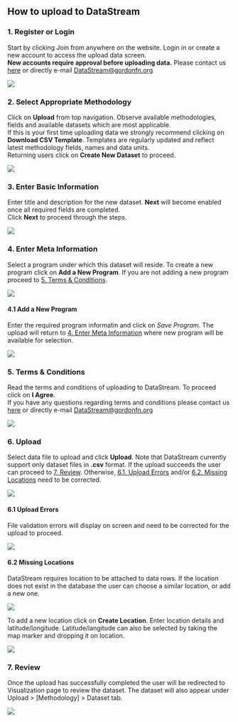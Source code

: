 ## How to upload to DataStream

### 1. Register or Login
Start by clicking Join from anywhere on the website. Login in or create a new account to access the upload data screen.
<br />
**New accounts require approval before uploading data.**
Please contact us <a href="http://mackenziedatastream.org/#/page/contact-us" target="_blank">here</a> or directly e-mail
<a href="mailto:DataStream@gordonfn.org">DataStream@gordonfn.org</a>

<img src="/img/upload-register.png" class="img-thumbnail" />

### 2. Select Appropriate Methodology
Click on **Upload** from top navigation. Observe available methodologies, fields and available datasets which are most applicable.<br />
If this is your first time uploading data we strongly recommend clicking on **Download CSV Template**. Templates are regularly
updated and reflect latest methodology fields, names and data units.<br />
Returning users click on **Create New Dataset** to proceed.

<img src="/img/upload-methodology.png" class="img-thumbnail" />

### 3. Enter Basic Information
Enter title and description for the new dataset. **Next** will become enabled once all required fields are completed.<br />
Click **Next** to proceed through the steps.

<img src="/img/upload-basic.png" class="img-thumbnail" />

### 4. Enter Meta Information
Select a program under which this dataset will reside. To create a new program click on **Add a New Program**.
If you are not adding a new program proceed to [5. Terms & Conditions](#/page/upload#5-terms-conditions).

<img src="/img/upload-metadata.png" class="img-thumbnail" />

#### 4.1 Add a New Program
Enter the required program informatin and click on *Save Program*. The upload will return to
[4. Enter Meta Information](#/page/upload#4-enter-meta-information) where new program will be available for selection.

<img src="/img/upload-program.png" class="img-thumbnail" />

### 5. Terms & Conditions
Read the terms and conditions of uploading to DataStream. To proceed click on **I Agree**.<br />
If you have any questions regarding terms and conditions please contact us <a href="http://mackenziedatastream.org/#/page/contact-us" target="_blank">here</a> or directly e-mail
<a href="mailto:DataStream@gordonfn.org">DataStream@gordonfn.org</a>

<img src="/img/upload-terms.png" class="img-thumbnail" />

### 6. Upload
Select data file to upload and click **Upload**. Note that DataStream currently support only dataset files in **.csv** format.
If the upload succeeds the user can proceed to [7. Review](#/page/upload#7-review). Otherwise, [6.1. Upload Errors](#/page/upload#6-1-upload-errors)
and/or [6.2. Missing Locations](#/page/upload#6-2-missing-locations) need to be corrected.

<img src="/img/upload-step.png" class="img-thumbnail" />

#### 6.1 Upload Errors
File validation errors will display on screen and need to be corrected for the upload to proceed.

<img src="/img/upload-error.png" class="img-thumbnail" />

#### 6.2 Missing Locations
DataStream requires location to be attached to data rows. If the location does not exist in the database the user can choose a similar location,
or add a new one.

<img src="/img/upload-location.png" class="img-thumbnail" />

To add a new location click on **Create Location**. Enter location details and latitude/longitude. Latitude/langitude can also be selected by
taking the map marker and dropping it on location.

<img src="/img/upload-location-add.png" class="img-thumbnail" />

### 7. Review
Once the upload has successfully completed the user will be redirected to Visualization page to review the dataset.
The dataset will also appear under Upload > [Methodology] > Dataset tab.

<img src="/img/upload-review.png" class="img-thumbnail" />
